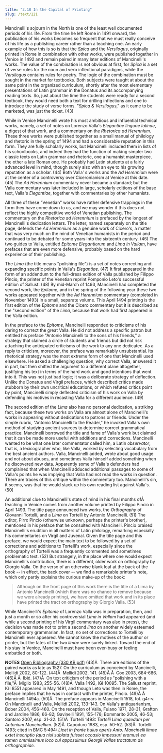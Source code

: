 ```yaml
---
title: "3.10 In the Capital of Printing"
slug: /text/221
---
```

Mancinelli's sojourn in the North is one of the least well documented periods of his life. From the time he left Rome in 1491 onward, the publication of his works becomes so frequent that we must really conceive of his life as a publishing career rather than a teaching one. An early example of how this is so is that the <em>Spica</em> and the <em>Versilogus</em>, originally printed in Rome in combination with other works, were published together in Venice in 1492 and remain paired in many later editions of Mancinelli's works. The value of the combination is not obvious at first, for <em>Spica</em> is a set of verse rules for the noun and verb inflectional paradigms, while the <em>Versilogus</em> contains rules for poetry. The logic of the combination must be sought in the market for textbooks. Both subjects were taught at about the same point in the organized curriculum, shortly after the most elementary presentations of Latin grammar in the Donatus and its accompanying reading texts. So, just about the time the students were ready for a second textbook, they would need both a text for drilling inflections and one to introduce the study of verse forms. "<em>Spica &amp; Versilogus</em>," as it came to be marketed, was just the ticket. (43)

While in Venice Mancinelli wrote his most ambitious and influential technical works, namely, a set of notes on Lorenzo Valla's <em>Elegantiae linguae latinae</em>, a digest of that work, and a commentary on the <em>Rhetorica ad Herennium</em>. These three works were published together as a small manual of philology and rhetoric in the spring of 1494 and had a considerable reputation in this form. They are fully scholarly works, but Mancinelli included them in lists of his schoolbooks, and indeed they had the function of making simpler two classic texts on Latin grammar and rhetoric, one a humanist masterpiece, the other a late Roman one. He probably had Latin students at a fairly advanced level in mind, though surely also with an eye to his growing reputation as a scholar. (44) Both Valla' s works and the <em>Ad Herennium</em> were at the center of a controversy over Ciceronianism at Venice at this date. (45) The <em>Ad Herennium</em> commentary never became a standard; but the Valla commentary was later included in large, scholarly editions of the base text, Valla's <em>Elegantiae</em>, together with commentaries by other humanists.

All three of these "Venetian" works have rather defensive trappings in the form they have come down to us, and we may wonder if this does not reflect the highly competitive world of Venetian publishing. The commentary on the <em>Rhetorica ad Herennium</em> is prefaced by the longest of Mancinelli's dedication letters. The letter, named separately on the title page, defends the <em>Ad Herennium</em> as a genuine work of Cicero's, a matter that was very much on the mind of Venetian humanists in the period and continued to be debated for some years into the sixteenth century. (46) The two guides to Valla, entitled <em>Epitome Elegantiorum</em> and <em>Lima in Vallam</em>, have prefaces that are even more defensive, probably based on the hard experience of their publishing.

The <em>Lima</em> (the title means "polishing file") is a set of notes correcting and expanding specific points in Valla's <em>Elegantiae</em>. (47) It first appeared in the form of an addendum to the full-dress edition of Valla published by Filippo Pincio, the printer of the Venetian reprint Pomponio Leto's successful edition of Sallust. (48) By mid-March of 1493, Mancinelli had completed the second work, the <em>Epitome</em>, and in the spring of the following year these two works appeared together with the <em>Ad Herennium</em> commentary (completed in November 1493) in a small, separate volume. This April 1494 printing is the first edition of the <em>Epitome</em> and the Cicero commentary but it is described as the "second edition" of the <em>Lima</em>, because that work had first appeared in the Valla edition.

In the preface to the <em>Epitome</em>, Mancinelli responded to criticisms of his daring to correct the great Valla. He did not address a specific patron but entitled his preface "Antonio Mancinelli to the sons of his friends," a strategy that claimed a circle of students and friends but did not risk attaching the anticipated criticisms of the work to any one dedicatee. As a reply to criticism, moreover, the preface was remarkably unsubstantial. Its rhetorical strategy was the most extreme form of one that Mancinelli used elsewhere. He asked a challenging question, why correct Valla, answered it in part, but then shifted the argument to a different plane altogether, justifying his text in terms of the hard work and good intentions that went into it. This was not just bad logic; it was a deliberate strategy of deflection. Unlike the Donatus and Virgil prefaces, which described critics made stubborn by their own uncritical educations, or which refuted critics point by point, Mancinelli simply deflected criticism of his work on Valla by defending his motives in recasting Valla for a different audience. (49)

The second edition of the <em>Lima</em> also has no personal dedication, a striking fact, because these two works on Valla are almost alone of Mancinelli's works in appearing without dedications to patrons or friends. Under the simple rubric, "Antonio Mancinelli to the Reader," he invoked Valla's own method of studying ancient sources to determine correct grammatical practice. Mancinelli borrowed the title and fame of Valla's work but claimed that it can be made more useful with additions and corrections. Mancinelli wanted to be what one later commentator called him, a Latin <em>observator</em>, that is, a lexicographer who, like Valla, worked by selecting vocabulary from the best ancient authors. Valla, Mancinelli added, wrote about good usage and not about abuses, and sometimes Valla himself added something when he discovered new data. Apparently some of Valla's defenders had complained that when Mancinelli adduced additional passages to some of Valla's points he was implying that Valla had not read the works in question. There are traces of this critique within the commentary too. Mancinelli's sin, it seems, was that he would stack up his own reading list against Valla's. (50)

An additional clue to Mancinelli's state of mind in his final months ofÂ  teaching in Venice comes from another volume printed by Filippo Pincio in April 1493. The title page announced two works, the <em>Orthography</em> of Giovanni Tortelli, and a <em>Lima</em> on Tortelli by Antonio Mancinelli. (51) The editor, Pirro Pincio (otherwise unknown, perhaps the printer's brother), mentioned in his preface that he consulted with Mancinelli. Pincio praised Mancinelli's erudition in all matters of Latin philology, remarking especially his commentaries on Virgil and Juvenal. Given the title page and this preface, we would expect the main text to be followed by a set of corrections and additions to Tortelli's work, especially since the orthography of Tortelli was a frequently commented and sometimes problematic text. (52) But strangely, in the place where one would expect Mancinelli's contribution, there is a different, older work on orthography by Giorgio Valla. On the verso of an otherwise blank leaf at the back of the book -- in effect, the back cover -- we find a remarkable printer's note, which only partly explains the curious make-up of the book:
<blockquote>Although on the front page of this work there is the title of a Lima by Antonio Mancinelli (which there was no chance to remove because we were already printing), we have omitted that work and in its place have printed the tract on orthography by Giorgio Valla. (53)</blockquote>
While Mancinelli's <em>Epitome</em> of Lorenzo Valla was in preparation, then, and just a month or so after his controversial <em>Lima in Vallam</em> had appeared (and while a second printing of his Virgil commentary was also in press), the decision was made not to print a second <em>lima</em> on another widely esteemed contemporary grammarian. In fact, no set of corrections to Tortelli by Mancinelli ever appeared. We cannot know the motives of the author or printer, but the fates of the two <em>limae</em> were surely linked. Toward the end of his stay in Venice, Mancinelli must have been over-busy or feeling embattled or both.

<strong>NOTES</strong>
<a href="http://www.humanismforsale.org/bibliography.pdf" target="new">Open Bibliography (330 KB pdf)</a>
(43)Â  There are editions of the paired works as late as 1527. On the curriculum as conceived by Mancinelli, Mellidi 2002, 80-122.
(44)Â  Mellidi 2002, 141.
(45)Â Â  Cox 2003, 684-686.
(46)Â Â  Ibid.
(47)Â  On text criticism of the period as "polishing with a file,"Â  Miglio 1983, 255-56.
(48)Â  Valla 1492, IGI 10095. The Sallust reprint, IGI 8551 appeared in May 1491, and though Leto was then in Rome, the preface implies that he was in contact with the printer, Pincio.
(49)Â Â  Mancinelli 1494a.
(50)Â  The preface appears in Mancinelli 1518, fol. g4r-v. On Mancinelli and Valla, Mellidi 2002, 133-143. On Valla's antiquarianism, Bober 2004, 456-460. On the reception of Valla, Fuiano 1971, 28-31; Grafton and Jardine 1986, 66-82; Gavinelli 1991, 155-176; Bommarito 2005, 46-53; Santoro 2007, esp. 31-32.
(51)Â  Tortelli 1493: <em>Tortelii Lima quaedam per Antonium Mancinellum.</em>
(52)Â  Capoduro 1983, esp. 50-52.
(53)Â  Tortelli 1493; cited in BMC 5:494: <em>Licet in fronte huius operis Anto. Mancinelli limae extet inscriptio (qua nisi sublata fuisset occasio impessuri eramus) ea tamen ommissimus loco cui apposuimus Georgii Vallae tractatum de orthographiae.</em>
